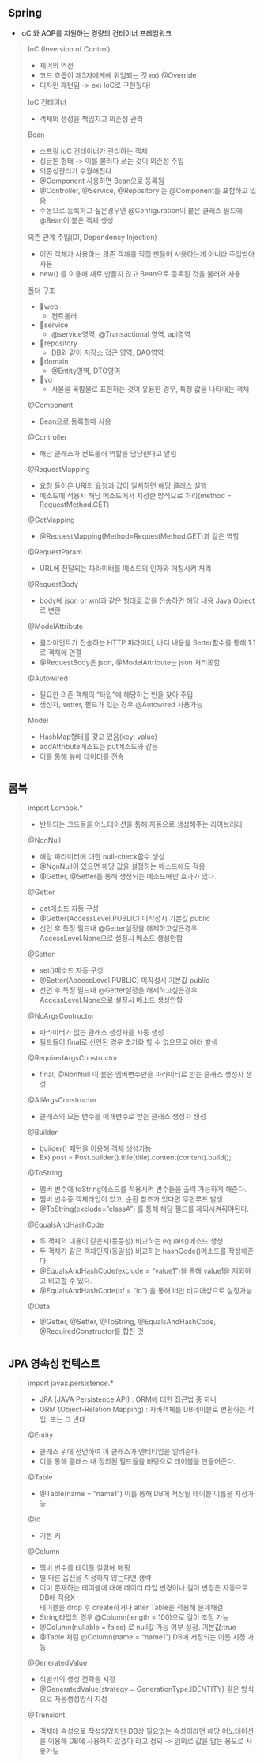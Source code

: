 ## Spring
-	IoC 와 AOP를 지원하는 경량의 컨테이너 프레임워크
>
>IoC (Inversion of Control)
>-	제어의 역전
>-	코드 흐름이 제3자에게에 위임되는 것 ex) @Override
>-	디자인 패턴임 -> ex) IoC로 구현됬다!
>
>IoC 컨테이너
>-	객체의 생성을 책임지고 의존성 관리
>
>Bean
>-	스프링 IoC 컨테이너가 관리하는 객체
>-	싱글톤 형태 -> 이를 불러다 쓰는 것이 의존성 주입
>-	의존성관리가 수월해진다.
>-	@Component 사용하면 Bean으로 등록됨
>-	@Controller, @Service, @Repository 는 @Component를 포함하고 있음
>-	수동으로 등록하고 싶은경우엔 @Configuration이 붙은 클래스 필드에 @Bean이 붙은 객체 생성
>
>의존 관계 주입(DI, Dependency Injection)
>-	어떤 객체가 사용하는 의존 객체를 직접 만들어 사용하는게 아니라 주입받아 사용
>- new() 를 이용해 새로 만들지 않고 Bean으로 등록된 것을 불러와 사용
>
>폴더 구조
>- 📁web  
>   - 컨트롤러
>- 📁service
>   - @service영역, @Transactional 영역, api영역
>- 📁repository
>   - DB와 같이 저장소 접근 영역, DAO영역
>- 📁domain
>   - @Entity영역, DTO영역
>- 📁vo
>   - 사물을 복합물로 표현하는 것이 유용한 경우, 특정 값을 나타내는 객체
>
>@Component
>- Bean으로 등록할때 사용
>
>@Controller
>- 해당 클래스가 컨트롤러 역할을 담당한다고 알림
>
>@RequestMapping
>- 요청 들어온 URI의 요청과 값이 일치하면 해당 클래스 실행
>- 메소드에 적용시 해당 메소드에서 지정한 방식으로 처리(method = RequestMethod.GET)
>
>@GetMapping
>- @RequestMapping(Method=RequestMethod.GET)과 같은 역할
>
>@RequestParam
>- URL에 전달되는 파라미터를 메소드의 인자와 매칭시켜 처리
>
>@RequestBody
>- body에 json or xml과 같은 형태로 값을 전송하면 해당 내용 Java Object로 변환
>
>@ModelAttribute
>- 클라이언트가 전송하는 HTTP 파라미터, 바디 내용을 Setter함수를 통해 1:1로 객체에 연결
>- @RequestBody은 json, @ModelAttribute는 json 처리못함
>
>@Autowired
>-	필요한 의존 객체의 “타입”에 해당하는 빈을 찾아 주입
>-	생성자, setter, 필드가 있는 경우 @Autowired 사용가능
>
>Model
>- HashMap형태를 갖고 있음(key: value)
>- addAttribute메소드는 put메소드와 같음
>- 이를 통해 뷰에 데이터를 전송
>
#
## 롬북
>import Lombok.*
>- 반복되는 코드들을 어노테이션을 통해 자동으로 생성해주는 라이브러리  
>
>@NonNull
>-	해당 파라미터에 대한 null-check함수 생성
>-	@NonNull이 있으면 해당 값을 설정하는 메소드에도 적용
>-	@Getter, @Setter를 통해 생성되는 메소드에만 효과가 있다.
>
>@Getter
>-	get메소드 자동 구성
>- @Getter(AccessLevel.PUBLIC) 미작성시 기본값 public
>-	선언 후 특정 필드내 @Getter설정을 해제하고싶은경우 AccessLevel.None으로 설정시 메소드 생성안함
>
>@Setter
>-	set()메소드 자동 구성
>- @Setter(AccessLevel.PUBLIC) 미작성시 기본값 public
>-	선언 후 특정 필드내 @Getter설정을 해제하고싶은경우 AccessLevel.None으로 설정시 메소드 생성안함
>
>@NoArgsContructor
>-	파라미터가 없는 클래스 생성자를 자동 생성
>-	필드들이 final로 선언된 경우 초기화 할 수 없으므로 에러 발생
>
>@RequiredArgsConstructor
>-	final, @NonNull 이 붙은 멤버변수만을 파라미터로 받는 클래스 생성자 생성
>
>@AllArgsConstructor
>-	클래스의 모든 변수를 매개변수로 받는 클래스 생성자 생성
>
>@Builder
>-	builder() 패턴을 이용해 객체 생성가능
>-	Ex) post = Post.builder().title(title).content(content).build();
>
>@ToString
>-	멤버 변수에 toString메소드를 적용시켜 변수들을 출력 가능하게 해준다.
>-	멤버 변수중 객체타입이 있고, 순환 참조가 있다면 무한루프 발생
>-	@ToString(exclude=”classA”) 를 통해 해당 필드를 제외시켜줘야된다.
>
>@EqualsAndHashCode
>-	두 객체의 내용이 같은지(동등성) 비교하는 equals()메소드 생성
>-	두 객체가 같은 객체인지(동일성) 비교하는 hashCode()메소드를 작성해준다.
>-	@EqualsAndHashCode(exclude = “value1”)을 통해 value1을 제외하고 비교할 수 있다.
>-	@EqualsAndHashCode(of = “id”) 을 통해 id만 비교대상으로 설정가능
>
>@Data
>-	@Getter, @Setter, @ToString, @EqualsAndHashCode, @RequiredConstructor를 합친 것
#
## JPA 영속성 컨텍스트
>import javax.persistence.*  
>- JPA (JAVA Persistence API) : ORM에 대한 접근법 중 하나  
>- ORM (Object-Relation Mapping) : 자바객체를 DB테이블로 변환하는 작업, 또는 그 반대
>
>@Entity 
>-	클래스 위에 선언하여 이 클래스가 엔티티임을 알려준다. 
>-	이를 통해 클래스 내 정의된 필드들을 바탕으로 테이블을 만들어준다.
>
>@Table
>-	@Table(name = “name1”) 이를 통해 DB에 저장될 테이블 이름을 지정가능  
>
>@Id
>-	기본 키
>
>@Column
>-	멤버 변수를 테이플 컬럼에 매핑
>-	별 다른 옵션을 지정하지 않는다면 생략
>-	이미 존재하는 테이블에 대해 데이터 타입 변경이나 길이 변경은 자동으로 DB에 적용X  
>	테이블을 drop 후 create하거나 alter Table을 적용해 문제해결
>-	String타입의 경우 @Column(length = 100)으로 길이 조정 가능
>-	@Column(nullable = false) 로 null값 가능 여부 설정. 기본값:true
>-	@Table 처럼 @Column(name = “name1”) DB에 저장되는 이름 지정 가능
>
>@GeneratedValue
>-	식별키의 생성 전략을 지정
>-	@GeneratedValue(strategy = GenerationType.IDENTITY) 같은 방식으로 자동생성방식 지정
>
>@Transient
>-	객체에 속성으로 작성되었지만 DB상 필요없는 속성이라면 해당 어노테이션을 이용해 DB에 사용하지 않겠다 라고 정의 -> 임의로 값을 담는 용도로 사용가능
>